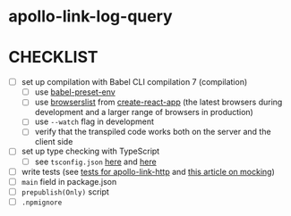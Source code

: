 # apollo-link-log-query

# CHECKLIST
- [ ] set up compilation with Babel CLI compilation 7 (compilation)
    - [ ] use [babel-preset-env](https://babeljs.io/docs/en/babel-preset-env/)
    - [ ] use [browserslist](https://babeljs.io/docs/en/babel-preset-env/#browserslist-integration) from [create-react-app](https://github.com/facebook/create-react-app/blob/96ba7bddc1600d6f5dac9da2418ee69793c22eca/packages/react-scripts/package.json#L82-L94) (the latest browsers during development and a larger range of browsers in production)
    - [ ] use `--watch` flag in development
    - [ ] verify that the transpiled code works both on the server and the client side
- [ ] set up type checking with TypeScript
    - [ ] see `tsconfig.json` [here](https://blogs.msdn.microsoft.com/typescript/2018/08/27/typescript-and-babel-7/#) and [here](https://iamturns.com/typescript-babel/)
- [ ] write tests (see [tests for apollo-link-http](https://github.com/apollographql/apollo-link/tree/master/packages/apollo-link-http/src/__tests__) and [this article on mocking](https://hackernoon.com/extensive-graphql-testing-57e8760f1c25))
- [ ] `main` field in package.json
- [ ] `prepublish(Only)` script
- [ ] `.npmignore`